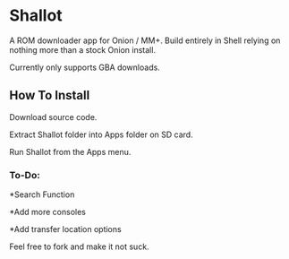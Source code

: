 # Shallot
A ROM downloader app for Onion / MM+.
Build entirely in Shell relying on nothing more than a stock Onion install.

Currently only supports GBA downloads.

## How To Install

Download source code.

Extract Shallot folder into Apps folder on SD card.

Run Shallot from the Apps menu.

### To-Do:
*Search Function

*Add more consoles

*Add transfer location options


Feel free to fork and make it not suck.
